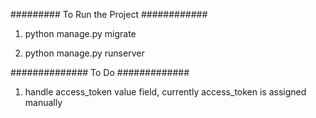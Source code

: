 ######### To Run the Project ############
1) python manage.py migrate

2) python manage.py runserver


############## To Do #############

1) handle access_token value field, currently access_token is assigned manually